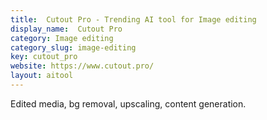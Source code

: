 ```yaml
---
title:  Cutout Pro - Trending AI tool for Image editing
display_name:  Cutout Pro
category: Image editing
category_slug: image-editing
key: cutout_pro
website: https://www.cutout.pro/
layout: aitool
---
```


Edited media, bg removal, upscaling, content generation.
